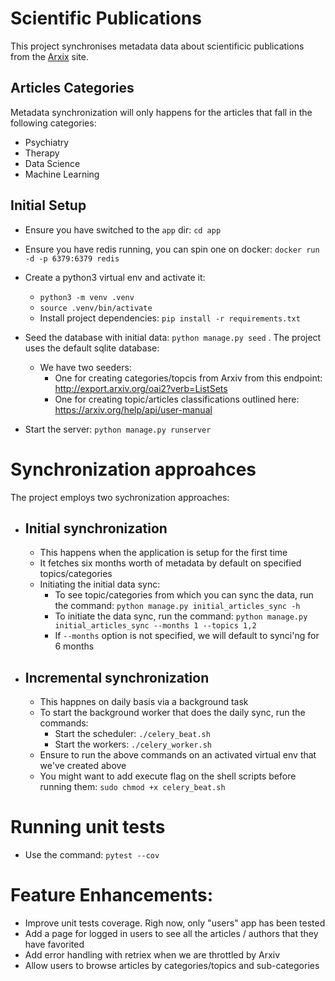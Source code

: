 # Scientific Publications
This project synchronises metadata data about scientificic publications from the [Arxix](https://arxiv.org/) site.

## Articles Categories
Metadata synchronization will only happens for the articles that fall in the following categories:
- Psychiatry
- Therapy
- Data Science
- Machine Learning

## Initial Setup
- Ensure you have switched to the `app` dir: `cd app`
- Ensure you have redis running, you can spin one on docker: `docker run -d -p 6379:6379 redis`
- Create a python3 virtual env and activate it:
    -  `python3 -m venv .venv`
    - `source .venv/bin/activate`
    - Install project dependencies:  `pip install -r requirements.txt`

- Seed the database with initial data: `python manage.py seed` . The project uses the default sqlite database:
    - We have two seeders:
        - One for creating categories/topcis from Arxiv from this endpoint: http://export.arxiv.org/oai2?verb=ListSets
        - One for creating topic/articles classifications outlined here:  https://arxiv.org/help/api/user-manual 
- Start the server: `python manage.py runserver`

# Synchronization approahces
The project employs two sychronization approaches:
 - ## Initial synchronization
    - This happens when the application is setup for the first time
    - It fetches six months worth of metadata by default on specified topics/categories
    - Initiating the initial data sync:
        - To see topic/categories from which you can sync the data, run the command: `python manage.py initial_articles_sync -h`
        - To initiate the data sync, run the command: `python manage.py initial_articles_sync --months 1 --topics 1,2 `
        - If `--months` option is not specified, we will default to synci'ng for 6 months

- ## Incremental synchronization
    - This happnes on daily basis via a background task
    - To start the background worker that does the daily sync, run the commands:
        - Start the scheduler:  `./celery_beat.sh`
        - Start the workers:  `./celery_worker.sh`
    - Ensure to run the above commands on an activated virtual env that we've created above
    - You might want to add execute flag on the shell scripts before running them: `sudo chmod +x celery_beat.sh`


# Running unit tests
- Use the command: `pytest --cov`

# Feature Enhancements:
- Improve unit tests coverage. Righ now, only "users" app has been tested
- Add a page for logged in users to see all the articles / authors that they have favorited
- Add error handling with retriex when we are throttled by Arxiv
- Allow users to browse articles by categories/topics and sub-categories
